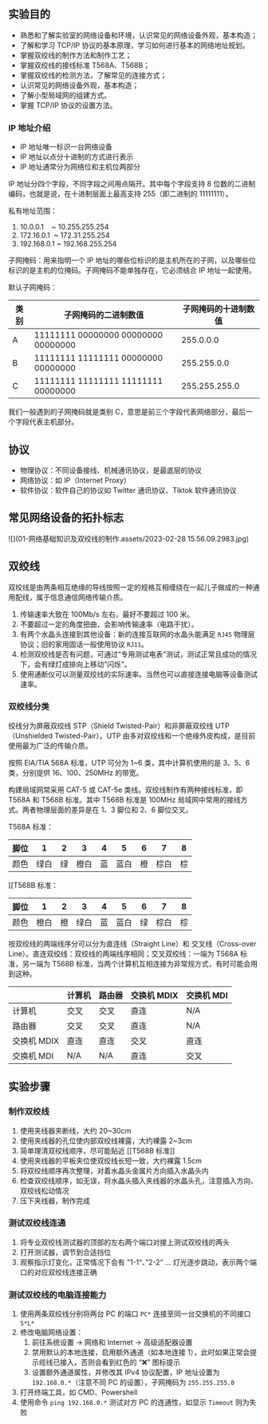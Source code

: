 ## 实验目的

- 熟悉和了解实验室的网络设备和环境，认识常见的网络设备外观，基本构造；
- 了解和学习 TCP/IP 协议的基本原理，学习如何进行基本的网络地址规划。
- 掌握双绞线的制作方法和制作工艺；
- 掌握双绞线的接线标准 T568A、T568B；
- 掌握双绞线的检测方法，了解常见的连接方式；
- 认识常见的网络设备外观，基本构造；
- 了解小型局域网的组建方式。
- 掌握 TCP/IP 协议的设置方法。

### IP 地址介绍

- IP 地址唯一标识一台网络设备
- IP 地址以点分十进制的方式进行表示
- IP 地址通常分为网络位和主机位两部分

IP 地址分四个字段，不同字段之间用点隔开。其中每个字段支持 8 位数的二进制编码，也就是说，在十进制层面上最高支持 255（即二进制的 11111111）。

私有地址范围：

1. 10.0.0.1    ~ 10.255.255.254
2. 172.16.0.1  ~ 172.31.255.254
3. 192.168.0.1 ~ 192.168.255.254

子网掩码：用来指明一个 IP 地址的哪些位标识的是主机所在的子网，以及哪些位标识的是主机的位掩码。子网掩码不能单独存在，它必须结合 IP 地址一起使用。

默认子网掩码：

| 类别 | 子网掩码的二进制数值                | 子网掩码的十进制数值 |
| ---- | ----------------------------------- | -------------------- |
| A    | 11111111 00000000 00000000 00000000 | 255.0.0.0            |
| B    | 11111111 11111111 00000000 00000000 | 255.255.0.0          |
| C    | 11111111 11111111 11111111 00000000 | 255.255.255.0        |

我们一般遇到的子网掩码就是类别 C，意思是前三个字段代表网络部分，最后一个字段代表主机部分。

## 协议

- 物理协议：不同设备接线、机械通讯协议，是最底层的协议
- 网络协议：如 IP（Internet Proxy）
- 软件协议：软件自己的协议如 Twitter 通讯协议、Tiktok 软件通讯协议

## 常见网络设备的拓扑标志

![](01-网络基础知识及双绞线的制作.assets/2023-02-28 15.56.09.2983.jpg)

## 双绞线

双绞线是由两条相互绝缘的导线按照一定的规格互相缠绕在一起儿子做成的一种通用配线，属于信息通信网络传输介质。

1. 传输速率大致在 100Mb/s 左右，最好不要超过 100 米。
2. 不要超过一定的角度扭曲，会影响传输速率（电路干扰）。
3. 有两个水晶头连接到其他设备：新的连接互联网的水晶头能满足 `RJ45` 物理层协议；旧的家用固话一般使用协议 `RJ11`。
4. 检测双绞线是否有问题，可通过“专用测试电表”测试，测试正常且成功的情况下，会有绿灯成排向上移动“闪烁”。
5. 使用通断仪可以测量双绞线的实际速率。当然也可以直接连接电脑等设备测试速率。

### 双绞线分类

绞线分为屏蔽双绞线 STP（Shield Twisted-Pair）和非屏蔽双绞线 UTP（Unshielded Twisted-Pair）。UTP 由多对双绞线和一个绝缘外皮构成，是目前使用最为广泛的传输介质。

按照 EIA/TIA 568A 标准，UTP 可分为 1~6 类，其中计算机使用的是 3、5、6 类，分别提供 16、100、250MHz 的带宽。

构建局域网常采用 CAT-5 或 CAT-5e 类线。双绞线制作有两种接线标准，即 T568A 和 T568B 标准。其中 T568B 标准是 100MHz 局域网中常用的接线方式。两者物理层面的差异是在 1、3 脚位和 2、6 脚位交叉。

T568A 标准：

| 脚位 |  1   |  2  |  3   |  4  |  5   |  6  |  7   |  8  |
| :--: | :--: | :-: | :--: | :-: | :--: | :-: | :--: | :-: |
| 颜色 | 绿白 | 绿  | 橙白 | 蓝  | 蓝白 | 橙  | 棕白 | 棕  |

[[T568B 标准：

| 脚位 |  1   |  2  |  3   |  4  |  5   |  6  |  7   |  8  |
| :--: | :--: | :-: | :--: | :-: | :--: | :-: | :--: | :-: |
| 颜色 | 橙白 | 橙  | 绿白 | 蓝  | 蓝白 | 绿  | 棕白 | 棕  |

按双绞线的两端线序分可以分为直连线（Straight Line）和 交叉线（Cross-over Line）。直连双绞线：双绞线的两端线序相同；交叉双绞线：一端为 T568A 标准，另一端为 T568B 标准，当两个计算机互相连接为非常规方式，有时可能会用到这种。

|             | 计算机 | 路由器 | 交换机 MDIX | 交换机 MDI |
| ----------- | ------ | ------ | ----------- | ---------- |
| 计算机      | 交叉   | 交叉   | 直连        | N/A        |
| 路由器      | 交叉   | 交叉   | 直连        | N/A        |
| 交换机 MDIX | 直连   | 直连   | 交叉        | 直连       |
| 交换机 MDI  | N/A    | N/A    | 直连        | 交叉       |

## 实验步骤

### 制作双绞线

1. 使用夹线器夹断线，大约 20~30cm
2. 使用夹线器的孔位使内部双绞线裸露，大约裸露 2~3cm
3. 简单理清双绞线顺序，尽可能贴近 [[T568B 标准]]
4. 使用夹线器的平板夹位使双绞线长短一致，大约裸露 1.5cm
5. 将双绞线顺序再次整理，对着水晶头金属片方向插入水晶头内
6. 检查双绞线顺序，如无误，将水晶头插入夹线器的水晶头孔，注意插入方向、双绞线松动情况
7. 压下夹线器，制作完成

### 测试双绞线连通

1. 将专业双绞线测试器的顶部的左右两个端口对接上测试双绞线的两头
2. 打开测试器，调节到合适挡位
3. 观察指示灯变化，正常情况下会有 ”1-1“、”2-2“ ... 灯光逐步跳动，表示两个端口的对应双绞线连接正确

### 测试双绞线的电脑连接能力

1. 使用两条双绞线分别将两台 PC 的端口 `PC*` 连接至同一台交换机的不同接口 `S*L*`
2. 修改电脑网络设置：
   1. 前往系统设置 → 网络和 Internet → 高级适配器设置
   2. 禁用默认的本地连接，启用额外通道（如本地连接 1），此时如果正常会提示缆线已接入，否则会看到红色的 “❌” 图标提示
   3. 设置额外通道属性，并修改其 IPv4 协议配置，IP 地址设置为 `192.168.0.*`（注意不同 PC 的设置），子网掩码为 `255.255.255.0`
3. 打开终端工具，如 CMD、Powershell
4. 使用命令 `ping 192.168.0.*` 测试对方 PC 的连通性，如显示 `Timeout` 则为失败
